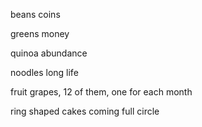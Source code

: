 beans	coins

greens	money

quinoa	abundance

noodles	long life

fruit	grapes, 12 of them, one for each month

ring shaped cakes	coming full circle